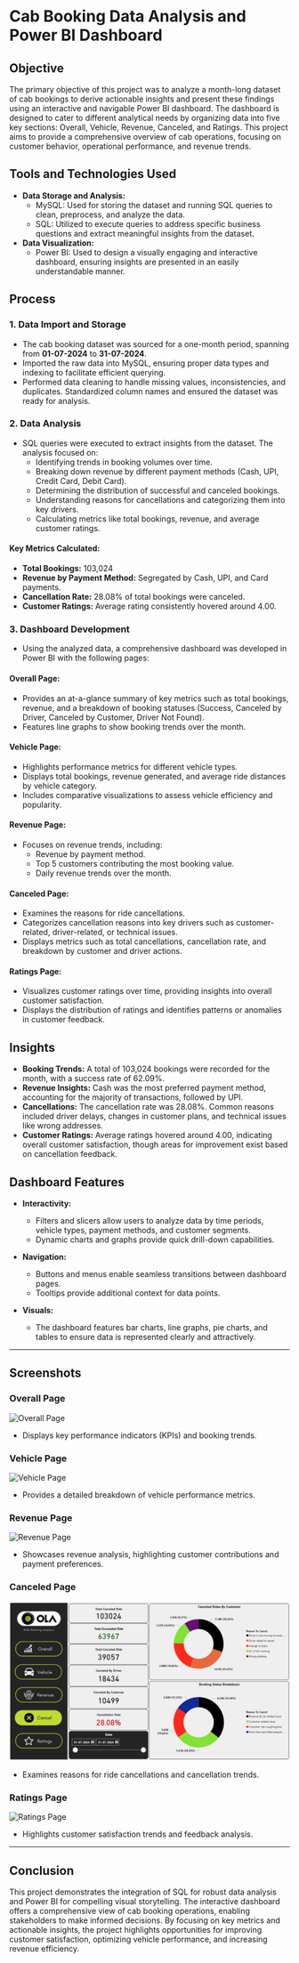 # Cab Booking Data Analysis and Power BI Dashboard

## Objective
The primary objective of this project was to analyze a month-long dataset of cab bookings to derive actionable insights and present these findings using an interactive and navigable Power BI dashboard. The dashboard is designed to cater to different analytical needs by organizing data into five key sections: Overall, Vehicle, Revenue, Canceled, and Ratings. This project aims to provide a comprehensive overview of cab operations, focusing on customer behavior, operational performance, and revenue trends.

## Tools and Technologies Used
- **Data Storage and Analysis:**
  - MySQL: Used for storing the dataset and running SQL queries to clean, preprocess, and analyze the data.
  - SQL: Utilized to execute queries to address specific business questions and extract meaningful insights from the dataset.
- **Data Visualization:**
  - Power BI: Used to design a visually engaging and interactive dashboard, ensuring insights are presented in an easily understandable manner.

## Process
### 1. Data Import and Storage
- The cab booking dataset was sourced for a one-month period, spanning from **01-07-2024** to **31-07-2024**.
- Imported the raw data into MySQL, ensuring proper data types and indexing to facilitate efficient querying.
- Performed data cleaning to handle missing values, inconsistencies, and duplicates. Standardized column names and ensured the dataset was ready for analysis.

### 2. Data Analysis
- SQL queries were executed to extract insights from the dataset. The analysis focused on:
  - Identifying trends in booking volumes over time.
  - Breaking down revenue by different payment methods (Cash, UPI, Credit Card, Debit Card).
  - Determining the distribution of successful and canceled bookings.
  - Understanding reasons for cancellations and categorizing them into key drivers.
  - Calculating metrics like total bookings, revenue, and average customer ratings.

#### Key Metrics Calculated:
- **Total Bookings:** 103,024
- **Revenue by Payment Method:** Segregated by Cash, UPI, and Card payments.
- **Cancellation Rate:** 28.08% of total bookings were canceled.
- **Customer Ratings:** Average rating consistently hovered around 4.00.

### 3. Dashboard Development
- Using the analyzed data, a comprehensive dashboard was developed in Power BI with the following pages:

#### **Overall Page:**
  - Provides an at-a-glance summary of key metrics such as total bookings, revenue, and a breakdown of booking statuses (Success, Canceled by Driver, Canceled by Customer, Driver Not Found).
  - Features line graphs to show booking trends over the month.

#### **Vehicle Page:**
  - Highlights performance metrics for different vehicle types.
  - Displays total bookings, revenue generated, and average ride distances by vehicle category.
  - Includes comparative visualizations to assess vehicle efficiency and popularity.

#### **Revenue Page:**
  - Focuses on revenue trends, including:
    - Revenue by payment method.
    - Top 5 customers contributing the most booking value.
    - Daily revenue trends over the month.

#### **Canceled Page:**
  - Examines the reasons for ride cancellations.
  - Categorizes cancellation reasons into key drivers such as customer-related, driver-related, or technical issues.
  - Displays metrics such as total cancellations, cancellation rate, and breakdown by customer and driver actions.

#### **Ratings Page:**
  - Visualizes customer ratings over time, providing insights into overall customer satisfaction.
  - Displays the distribution of ratings and identifies patterns or anomalies in customer feedback.

## Insights
- **Booking Trends:** A total of 103,024 bookings were recorded for the month, with a success rate of 62.09%.
- **Revenue Insights:** Cash was the most preferred payment method, accounting for the majority of transactions, followed by UPI.
- **Cancellations:** The cancellation rate was 28.08%. Common reasons included driver delays, changes in customer plans, and technical issues like wrong addresses.
- **Customer Ratings:** Average ratings hovered around 4.00, indicating overall customer satisfaction, though areas for improvement exist based on cancellation feedback.

## Dashboard Features
- **Interactivity:**
  - Filters and slicers allow users to analyze data by time periods, vehicle types, payment methods, and customer segments.
  - Dynamic charts and graphs provide quick drill-down capabilities.

- **Navigation:**
  - Buttons and menus enable seamless transitions between dashboard pages.
  - Tooltips provide additional context for data points.

- **Visuals:**
  - The dashboard features bar charts, line graphs, pie charts, and tables to ensure data is represented clearly and attractively.

---

## Screenshots

### Overall Page
![Overall Page](snapshot/Overall.png)
- Displays key performance indicators (KPIs) and booking trends.

### Vehicle Page
![Vehicle Page](snapshot/Vehicle.png)
- Provides a detailed breakdown of vehicle performance metrics.

### Revenue Page
![Revenue Page](snapshot/Revenue.png)
- Showcases revenue analysis, highlighting customer contributions and payment preferences.

### Canceled Page
![Canceled Page](snapshots/Cancel.png)
- Examines reasons for ride cancellations and cancellation trends.

### Ratings Page
![Ratings Page](snapshot/Ratings.png)
- Highlights customer satisfaction trends and feedback analysis.

---

## Conclusion
This project demonstrates the integration of SQL for robust data analysis and Power BI for compelling visual storytelling. The interactive dashboard offers a comprehensive view of cab booking operations, enabling stakeholders to make informed decisions. By focusing on key metrics and actionable insights, the project highlights opportunities for improving customer satisfaction, optimizing vehicle performance, and increasing revenue efficiency.
